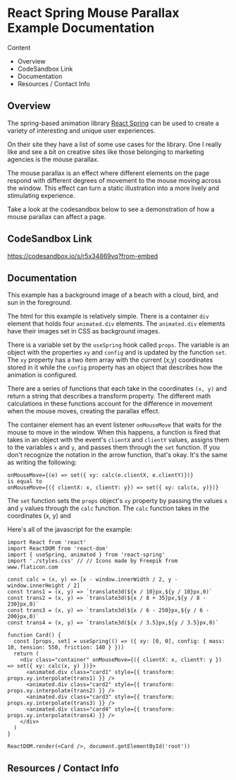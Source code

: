 # React Spring Mouse Parallax Example Documentation

Content

- Overview
- CodeSandbox Link
- Documentation
- Resources / Contact Info

## Overview

The spring-based animation library [React Spring](https://www.react-spring.io/) can be used to create a variety of interesting and unique user experiences.

On their site they have a list of some use cases for the library. One I really like and see a bit on creative sites like those belonging to marketing agencies is the mouse parallax. 

The mouse parallax is an effect where different elements on the page respond with different degrees of movement to the mouse moving across the window. This effect can turn a static illustration into a more lively and stimulating experience.

Take a look at the codesandbox below to see a demonstration of how a mouse parallax can affect a page.

## CodeSandbox Link

https://codesandbox.io/s/r5x34869vq?from-embed

## Documentation

This example has a background image of a beach with a cloud, bird, and sun in the foreground.

The html for this example is relatively simple. There is a container `div` element that holds four `animated.div` elements. The `animated.div` elements have their images set in CSS as background images. 

There is a variable set by the `useSpring` hook called `props`. The variable is an object with the properties `xy` and `config` and is updated by the function `set`. The `xy` property has a two item array with the current (x,y) coordinates stored in it while the `config` property has an object that describes how the animation is configured.

There are a series of functions that each take in the coordinates `(x, y)` and return a string that describes a transform property. The different math calculations in these functions account for the difference in movement when the mouse moves, creating the parallax effect.

The container element has an event listener `onMouseMove` that waits for the mouse to move in the window. When this happens, a function is fired that takes in an object with the event's `clientX` and `clientY` values, assigns them to the variables `x` and `y`, and passes them through the `set` function. If you don't recognize the notation in the arrow function, that's okay. It's the same as writing the following:
```
onMouseMove={(e) => set({ xy: calc(e.clientX, e.clientY)})}
is equal to
onMouseMove={({ clientX: x, clientY: y}) => set({ xy: calc(x, y)})}
```

The `set` function sets the `props` object's `xy` property by passing the values `x` and `y` values through the `calc` function. The `calc` function takes in the coordinates (x, y) and 


Here's all of the javascript for the example: 
```
import React from 'react'
import ReactDOM from 'react-dom'
import { useSpring, animated } from 'react-spring'
import './styles.css' // // Icons made by Freepik from www.flaticon.com

const calc = (x, y) => [x - window.innerWidth / 2, y - window.innerHeight / 2]
const trans1 = (x, y) => `translate3d(${x / 10}px,${y / 10}px,0)`
const trans2 = (x, y) => `translate3d(${x / 8 + 35}px,${y / 8 - 230}px,0)`
const trans3 = (x, y) => `translate3d(${x / 6 - 250}px,${y / 6 - 200}px,0)`
const trans4 = (x, y) => `translate3d(${x / 3.5}px,${y / 3.5}px,0)`

function Card() {
  const [props, set] = useSpring(() => ({ xy: [0, 0], config: { mass: 10, tension: 550, friction: 140 } }))
  return (
    <div class="container" onMouseMove={({ clientX: x, clientY: y }) => set({ xy: calc(x, y) })}>
      <animated.div class="card1" style={{ transform: props.xy.interpolate(trans1) }} />
      <animated.div class="card2" style={{ transform: props.xy.interpolate(trans2) }} />
      <animated.div class="card3" style={{ transform: props.xy.interpolate(trans3) }} />
      <animated.div class="card4" style={{ transform: props.xy.interpolate(trans4) }} />
    </div>
  )
}

ReactDOM.render(<Card />, document.getElementById('root'))
```


## Resources / Contact Info
